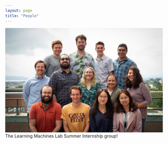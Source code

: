 ```yaml
---
layout: page
title: "People"
---
```


<img src="assets/2019_summer.jpg" alt="group photo" class="inline"/>
The Learning Machines Lab Summer Internship group!
